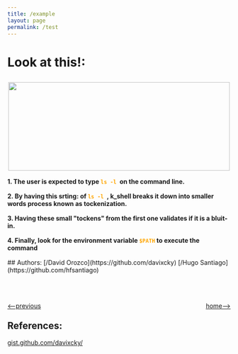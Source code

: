 ```yaml
---
title: /example
layout: page
permalink: /test
---
```


# Look at this!:

<p align="center"> <img src = "https://www.trythisforexample.com/wp-content/uploads/2018/07/example-logo.png" style="width: 500px; height: 200px; margin-top: 10px" /></p>

<div style="margin-top: 16px"><b>1. The user is expected to type <code style="color:orange;">ls -l </code>on the command line.</b></div>

<div style="margin-top: 16px"><b>2. By having this srting: of <code style="color:orange;">ls -l </code>, k_shell breaks it down into smaller words process known as tockenization.</b></div>

<div style="margin-top: 16px"><b>3. Having these small "tockens" from the first one validates if it is a bluit-in.</b></div>

<div style="margin-top: 16px"><b>4. Finally, look for the environment variable <code style="color:orange;">$PATH</code> to execute the command</b></div>

<div style="margin-top: 16px"><b></b></div>

<p style="margin-top: 16px"></p>
## Authors:
[/David Orozco](https://github.com/davixcky)
[/Hugo Santiago](https://github.com/hfsantiago)


<h1></h1>
<div style="display: flex; justify-content: space-between; margin-bottom: -20px; margin-top: 50px">
<p><a href="http://simple-shell.me/fork"><--previous</a></p>
<p><a href="http://simple-shell.me/">home--></a></p>
</div>

## References:
[gist.github.com/davixcky/](https://gist.github.com/davixcky/b5d96cb6aff258314439dab9881b5c32)

